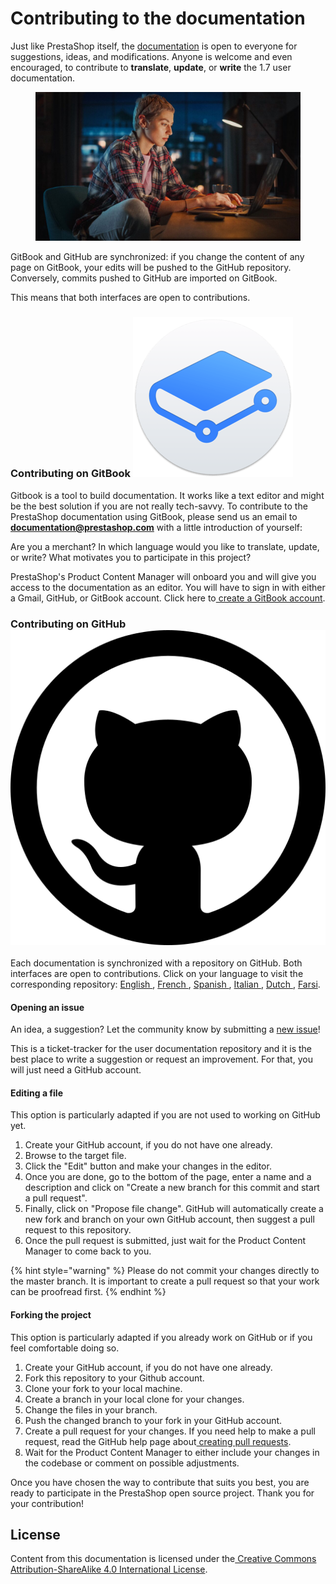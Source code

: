 # Contributing to the documentation

Just like PrestaShop itself, the [documentation](https://docs.prestashop-project.org/) is open to everyone for suggestions, ideas, and modifications. Anyone is welcome and even encouraged, to contribute to **translate**, **update**, or **write** the 1.7 user documentation.

<figure><img src=".gitbook/assets/Web image-PhotoAdobeStock_511091438_HD.jpg" alt=""><figcaption></figcaption></figure>

GitBook and GitHub are synchronized: if you change the content of any page on GitBook, your edits will be pushed to the GitHub repository. Conversely, commits pushed to GitHub are imported on GitBook.&#x20;

This means that both interfaces are open to contributions.

### Contributing on GitBook <img src=".gitbook/assets/image.png" alt="" data-size="line">

Gitbook is a tool to build documentation. It works like a text editor and might be the best solution if you are not really tech-savvy. To contribute to the PrestaShop documentation using GitBook, please send us an email to **documentation@prestashop.com** with a little introduction of yourself:

Are you a merchant? In which language would you like to translate, update, or write? What motivates you to participate in this project?

PrestaShop's Product Content Manager will onboard you and will give you access to the documentation as an editor. You will have to sign in with either a Gmail, GitHub, or GitBook account. Click here to[ create a GitBook account](https://app.gitbook.com/join).

### Contributing on GitHub <img src=".gitbook/assets/image (1).png" alt="" data-size="line">

Each documentation is synchronized with a repository on GitHub. Both interfaces are open to contributions. Click on your language to visit the corresponding repository: [English ](https://github.com/PrestaShop/user-documentation-en), [French ](https://github.com/PrestaShop/user-documentation-fr), [Spanish ](https://github.com/PrestaShop/user-documentation-es), [Italian ](https://github.com/PrestaShop/user-documentation-it), [Dutch ](https://github.com/PrestaShop/user-documentation-nl), [Farsi](https://github.com/PrestaShop/user-documentation-fa).

#### Opening an issue

An idea, a suggestion? Let the community know by submitting a [new issue](https://github.com/PrestaShop/user-documentation-es/issues)!

This is a ticket-tracker for the user documentation repository and it is the best place to write a suggestion or request an improvement. For that, you will just need a GitHub account.

#### Editing a file&#x20;

This option is particularly adapted if you are not used to working on GitHub yet.

1. Create your GitHub account, if you do not have one already.
2. Browse to the target file.
3. Click the "Edit" button and make your changes in the editor.‌
4. Once you are done, go to the bottom of the page, enter a name and a description and click on "Create a new branch for this commit and start a pull request".
5. Finally, click on "Propose file change". GitHub will automatically create a new fork and branch on your own GitHub account, then suggest a pull request to this repository.
6. Once the pull request is submitted, just wait for the Product Content Manager to come back to you.

{% hint style="warning" %}
Please do not commit your changes directly to the master branch. It is important to create a pull request so that your work can be proofread first.
{% endhint %}

#### Forking the project

This option is particularly adapted if you already work on GitHub or if you feel comfortable doing so.

1. Create your GitHub account, if you do not have one already.
2. Fork this repository to your Github account.
3. Clone your fork to your local machine.
4. Create a branch in your local clone for your changes.
5. Change the files in your branch.
6. Push the changed branch to your fork in your GitHub account.
7. Create a pull request for your changes. If you need help to make a pull request, read the GitHub help page about[ creating pull requests](https://docs.github.com/en/github/collaborating-with-issues-and-pull-requests/creating-a-pull-request).
8. Wait for the Product Content Manager to either include your changes in the codebase or comment on possible adjustments.

Once you have chosen the way to contribute that suits you best, you are ready to participate in the PrestaShop open source project. Thank you for your contribution!&#x20;

## License

Content from this documentation is licensed under the[ Creative Commons Attribution-ShareAlike 4.0 International License](https://creativecommons.org/licenses/by-sa/4.0/).
